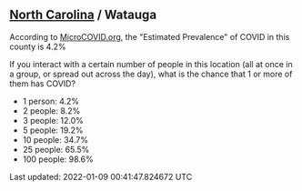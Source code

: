 
## [North Carolina](/united-states/north-carolina) / Watauga

According to [MicroCOVID.org](http://microcovid.org),
the "Estimated Prevalence" of COVID in this county is 4.2%

If you interact with a certain number of people in this location
(all at once in a group, or spread out across the day), what is the chance that
1 or more of them has COVID?

- 1 person: 4.2%
- 2 people: 8.2%
- 3 people: 12.0%
- 5 people: 19.2%
- 10 people: 34.7%
- 25 people: 65.5%
- 100 people: 98.6%

Last updated: 2022-01-09 00:41:47.824672 UTC
